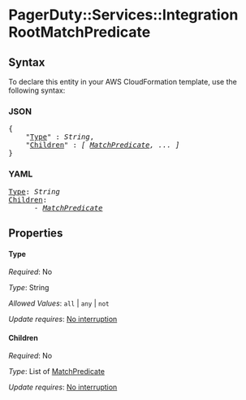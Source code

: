 # PagerDuty::Services::Integration RootMatchPredicate

## Syntax

To declare this entity in your AWS CloudFormation template, use the following syntax:

### JSON

<pre>
{
    "<a href="#type" title="Type">Type</a>" : <i>String</i>,
    "<a href="#children" title="Children">Children</a>" : <i>[ <a href="matchpredicate.md">MatchPredicate</a>, ... ]</i>
}
</pre>

### YAML

<pre>
<a href="#type" title="Type">Type</a>: <i>String</i>
<a href="#children" title="Children">Children</a>: <i>
      - <a href="matchpredicate.md">MatchPredicate</a></i>
</pre>

## Properties

#### Type

_Required_: No

_Type_: String

_Allowed Values_: <code>all</code> | <code>any</code> | <code>not</code>

_Update requires_: [No interruption](https://docs.aws.amazon.com/AWSCloudFormation/latest/UserGuide/using-cfn-updating-stacks-update-behaviors.html#update-no-interrupt)

#### Children

_Required_: No

_Type_: List of <a href="matchpredicate.md">MatchPredicate</a>

_Update requires_: [No interruption](https://docs.aws.amazon.com/AWSCloudFormation/latest/UserGuide/using-cfn-updating-stacks-update-behaviors.html#update-no-interrupt)

